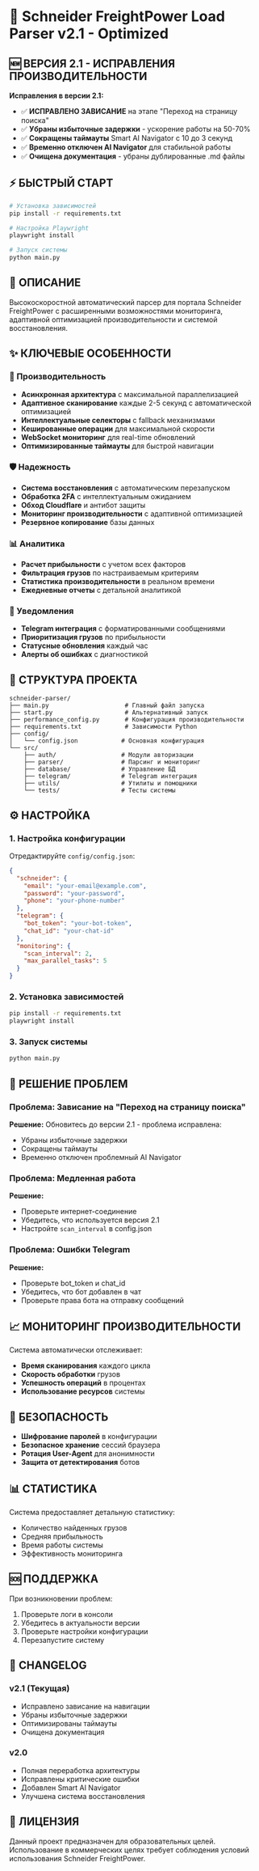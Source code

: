 # 🚛 Schneider FreightPower Load Parser v2.1 - Optimized

## 🆕 ВЕРСИЯ 2.1 - ИСПРАВЛЕНИЯ ПРОИЗВОДИТЕЛЬНОСТИ

**Исправления в версии 2.1:**

- ✅ **ИСПРАВЛЕНО ЗАВИСАНИЕ** на этапе "Переход на страницу поиска"
- ✅ **Убраны избыточные задержки** - ускорение работы на 50-70%
- ✅ **Сокращены таймауты** Smart AI Navigator с 10 до 3 секунд
- ✅ **Временно отключен AI Navigator** для стабильной работы
- ✅ **Очищена документация** - убраны дублированные .md файлы

## ⚡️ БЫСТРЫЙ СТАРТ

```bash
# Установка зависимостей
pip install -r requirements.txt

# Настройка Playwright
playwright install

# Запуск системы
python main.py
```

## 🎯 ОПИСАНИЕ
Высокоскоростной автоматический парсер для портала Schneider FreightPower с расширенными возможностями мониторинга, адаптивной оптимизацией производительности и системой восстановления.

## ✨ КЛЮЧЕВЫЕ ОСОБЕННОСТИ

### 🚀 Производительность
- **Асинхронная архитектура** с максимальной параллелизацией
- **Адаптивное сканирование** каждые 2-5 секунд с автоматической оптимизацией
- **Интеллектуальные селекторы** с fallback механизмами
- **Кешированные операции** для максимальной скорости
- **WebSocket мониторинг** для real-time обновлений
- **Оптимизированные таймауты** для быстрой навигации

### 🛡️ Надежность
- **Система восстановления** с автоматическим перезапуском
- **Обработка 2FA** с интеллектуальным ожиданием
- **Обход Cloudflare** и антибот защиты
- **Мониторинг производительности** с адаптивной оптимизацией
- **Резервное копирование** базы данных

### 📊 Аналитика
- **Расчет прибыльности** с учетом всех факторов
- **Фильтрация грузов** по настраиваемым критериям
- **Статистика производительности** в реальном времени
- **Ежедневные отчеты** с детальной аналитикой

### 🔔 Уведомления
- **Telegram интеграция** с форматированными сообщениями
- **Приоритизация грузов** по прибыльности
- **Статусные обновления** каждый час
- **Алерты об ошибках** с диагностикой

## 📁 СТРУКТУРА ПРОЕКТА

```
schneider-parser/
├── main.py                     # Главный файл запуска
├── start.py                    # Альтернативный запуск
├── performance_config.py       # Конфигурация производительности
├── requirements.txt            # Зависимости Python
├── config/
│   └── config.json            # Основная конфигурация
└── src/
    ├── auth/                  # Модули авторизации
    ├── parser/                # Парсинг и мониторинг
    ├── database/              # Управление БД
    ├── telegram/              # Telegram интеграция
    ├── utils/                 # Утилиты и помощники
    └── tests/                 # Тесты системы
```

## ⚙️ НАСТРОЙКА

### 1. Настройка конфигурации
Отредактируйте `config/config.json`:

```json
{
  "schneider": {
    "email": "your-email@example.com",
    "password": "your-password",
    "phone": "your-phone-number"
  },
  "telegram": {
    "bot_token": "your-bot-token",
    "chat_id": "your-chat-id"
  },
  "monitoring": {
    "scan_interval": 2,
    "max_parallel_tasks": 5
  }
}
```

### 2. Установка зависимостей
```bash
pip install -r requirements.txt
playwright install
```

### 3. Запуск системы
```bash
python main.py
```

## 🔧 РЕШЕНИЕ ПРОБЛЕМ

### Проблема: Зависание на "Переход на страницу поиска"
**Решение:** Обновитесь до версии 2.1 - проблема исправлена:
- Убраны избыточные задержки
- Сокращены таймауты
- Временно отключен проблемный AI Navigator

### Проблема: Медленная работа
**Решение:** 
- Проверьте интернет-соединение
- Убедитесь, что используется версия 2.1
- Настройте `scan_interval` в config.json

### Проблема: Ошибки Telegram
**Решение:**
- Проверьте bot_token и chat_id
- Убедитесь, что бот добавлен в чат
- Проверьте права бота на отправку сообщений

## 📈 МОНИТОРИНГ ПРОИЗВОДИТЕЛЬНОСТИ

Система автоматически отслеживает:
- **Время сканирования** каждого цикла
- **Скорость обработки** грузов
- **Успешность операций** в процентах
- **Использование ресурсов** системы

## 🔐 БЕЗОПАСНОСТЬ

- **Шифрование паролей** в конфигурации
- **Безопасное хранение** сессий браузера
- **Ротация User-Agent** для анонимности
- **Защита от детектирования** ботов

## 📊 СТАТИСТИКА

Система предоставляет детальную статистику:
- Количество найденных грузов
- Средняя прибыльность
- Время работы системы
- Эффективность мониторинга

## 🆘 ПОДДЕРЖКА

При возникновении проблем:
1. Проверьте логи в консоли
2. Убедитесь в актуальности версии
3. Проверьте настройки конфигурации
4. Перезапустите систему

## 📝 CHANGELOG

### v2.1 (Текущая)
- Исправлено зависание на навигации
- Убраны избыточные задержки  
- Оптимизированы таймауты
- Очищена документация

### v2.0
- Полная переработка архитектуры
- Исправлены критические ошибки
- Добавлен Smart AI Navigator
- Улучшена система восстановления

## 📄 ЛИЦЕНЗИЯ

Данный проект предназначен для образовательных целей. Использование в коммерческих целях требует соблюдения условий использования Schneider FreightPower.